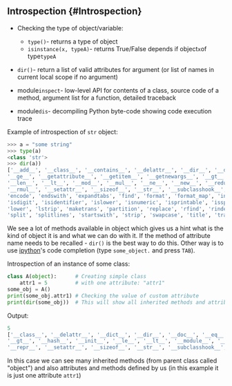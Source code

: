 ## Introspection {#Introspection}

* Checking the type of object/variable:

  * `type()`- returns a type of object
  * `isinstance(x, typeA)`- returns True/False depends if object`x`of type`typeA`

* `dir()`- return a list of valid attributes for argument \(or list of names in current local scope if no argument\)

* module`inspect`- low-level API for contents of a class, source code of a method, argument list for a function, detailed traceback

* module`dis`- decompiling Python byte-code showing code execution trace

Example of introspection of `str` object:

```py
>>> a = "some string"
>>> type(a)
<class 'str'>
>>> dir(a))
['__add__', '__class__', '__contains__', '__delattr__', '__dir__', '__doc__', '__eq__', '__format__', 
'__ge__', '__getattribute__', '__getitem__', '__getnewargs__', '__gt__', '__hash__', '__init__', '__iter__', '__le__', 
'__len__', '__lt__', '__mod__', '__mul__', '__ne__', '__new__', '__reduce__', '__reduce_ex__', '__repr__', '__rmod__', 
'__rmul__', '__setattr__', '__sizeof__', '__str__', '__subclasshook__', 'capitalize', 'casefold', 'center', 'count', 
'encode', 'endswith', 'expandtabs', 'find', 'format', 'format_map', 'index', 'isalnum', 'isalpha', 'isdecimal', 
'isdigit', 'isidentifier', 'islower', 'isnumeric', 'isprintable', 'isspace', 'istitle', 'isupper', 'join', 'ljust', 
'lower', 'lstrip', 'maketrans', 'partition', 'replace', 'rfind', 'rindex', 'rjust', 'rpartition', 'rsplit', 'rstrip', 
'split', 'splitlines', 'startswith', 'strip', 'swapcase', 'title', 'translate', 'upper', 'zfill']
```

We see a lot of methods available in object which gives us a hint what is the kind of object it is and what we can do with it. If the method of attribute name needs to be recalled - `dir()` is the best way to do this. Other way is to use [ipython](http://jupyter.org/)'s code completion \(type `some_object.` and press `TAB`\).

Introspection of an instance of some class:

```py
class A(object):      # Creating simple class
    attr1 = 5         # with one attribute: "attr1"
some_obj = A()
print(some_obj.attr1) # Checking the value of custom attribute
print(dir(some_obj))  # This will show all inherited methods and attribute we created: "attr1"
```

Output:

```py
5
['__class__', '__delattr__', '__dict__', '__dir__', '__doc__', '__eq__', '__format__', '__ge__', '__getattribute__', 
'__gt__', '__hash__', '__init__', '__le__', '__lt__', '__module__', '__ne__', '__new__', '__reduce__', '__reduce_ex__', 
'__repr__', '__setattr__', '__sizeof__', '__str__', '__subclasshook__', '__weakref__', 'attr1']
```

In this case we can see many inherited methods \(from parent class called "object"\) and also attributes and methods defined by us \(in this example it is just one attribute `attr1`\)

